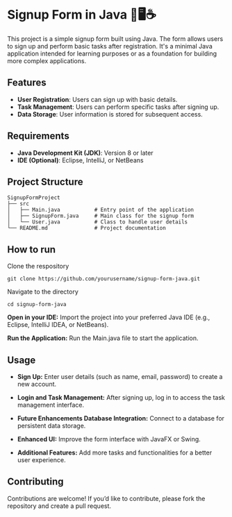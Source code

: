 # Signup Form in Java 📝🖥️☕
This project is a simple signup form built using Java. The form allows users to sign up and perform basic tasks after registration. It's a minimal Java application intended for learning purposes or as a foundation for building more complex applications.
## Features
- **User Registration**: Users can sign up with basic details.
- **Task Management**: Users can perform specific tasks after signing up.
- **Data Storage**: User information is stored for subsequent access.
## Requirements
- **Java Development Kit (JDK)**: Version 8 or later
- **IDE (Optional)**: Eclipse, IntelliJ, or NetBeans
## Project Structure
```plaintext
SignupFormProject
├── src
│   ├── Main.java           # Entry point of the application
│   ├── SignupForm.java     # Main class for the signup form
│   └── User.java           # Class to handle user details
└── README.md               # Project documentation
```
## How to run
Clone the respository
```
git clone https://github.com/yourusername/signup-form-java.git
```
Navigate to the directory
```
cd signup-form-java
```

**Open in your IDE:** Import the project into your preferred Java IDE (e.g., Eclipse, IntelliJ IDEA, or NetBeans).

**Run the Application:** Run the Main.java file to start the application.
## Usage
- **Sign Up:** Enter user details (such as name, email, password) to create a new account.

- **Login and Task Management:** After signing up, log in to access the task management interface.

- **Future Enhancements Database Integration:** Connect to a database for persistent data storage.

- **Enhanced UI:** Improve the form interface with JavaFX or Swing.

- **Additional Features:** Add more tasks and functionalities for a better user experience.

## Contributing
Contributions are welcome! If you’d like to contribute, please fork the repository and create a pull request.

